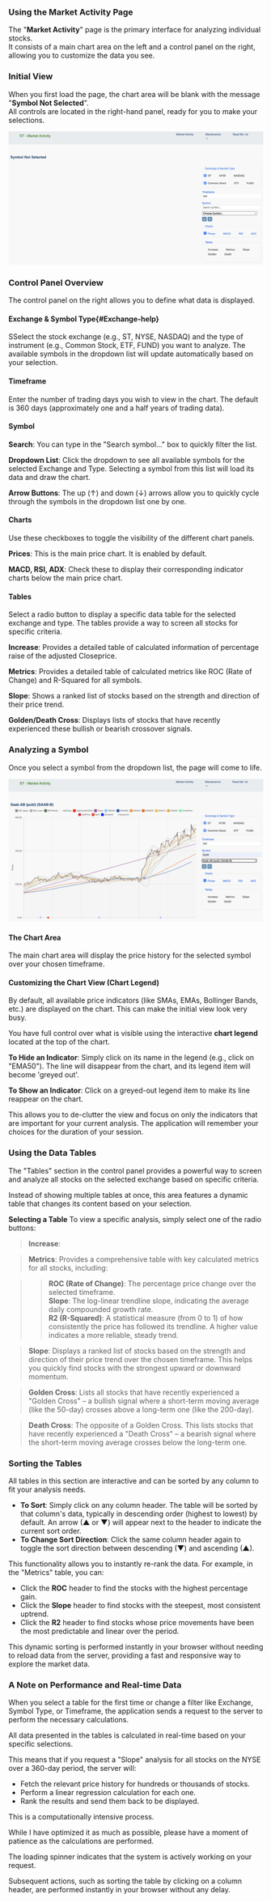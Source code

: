 ### Using the Market Activity Page

The "**Market Activity**" page is the primary interface for analyzing individual stocks.<br>
It consists of a main chart area on the left and a control panel on the right, allowing you to customize the data you see.

### Initial View

When you first load the page, the chart area will be blank with the message "**Symbol Not Selected**".<br>
All controls are located in the right-hand panel, ready for you to make your selections.

![alt text](images/initial_view.png)

### Control Panel Overview

The control panel on the right allows you to define what data is displayed.

#### Exchange & Symbol Type{#Exchange-help}
SSelect the stock exchange (e.g., ST, NYSE, NASDAQ) and the type of instrument (e.g., Common Stock, ETF, FUND) you want to analyze. The available symbols in the dropdown list will update automatically based on your selection.

#### Timeframe
Enter the number of trading days you wish to view in the chart. The default is 360 days (approximately one and a half years of trading data).

#### Symbol

**Search**: You can type in the "Search symbol..." box to quickly filter the list.

**Dropdown List**: Click the dropdown to see all available symbols for the selected Exchange and Type. Selecting a symbol from this list will load its data and draw the chart.

**Arrow Buttons**: The up (↑) and down (↓) arrows allow you to quickly cycle through the symbols in the dropdown list one by one.

#### Charts

Use these checkboxes to toggle the visibility of the different chart panels.

**Prices**: This is the main price chart. It is enabled by default.

**MACD, RSI, ADX**: Check these to display their corresponding indicator charts below the main price chart.

#### Tables

Select a radio button to display a specific data table for the selected exchange and type. The tables provide a way to screen all stocks for specific criteria.

**Increase**: Provides a detailed table of calculated information of percentage raise of the adjusted Closeprice.

**Metrics**: Provides a detailed table of calculated metrics like ROC (Rate of Change) and R-Squared for all symbols.

**Slope**: Shows a ranked list of stocks based on the strength and direction of their price trend.

**Golden/Death Cross**: Displays lists of stocks that have recently experienced these bullish or bearish crossover signals.

### Analyzing a Symbol

Once you select a symbol from the dropdown list, the page will come to life.

![alt text](images/symbol_view.png)

#### The Chart Area<br>
The main chart area will display the price history for the selected symbol over your chosen timeframe.

#### Customizing the Chart View (Chart Legend)

By default, all available price indicators (like SMAs, EMAs, Bollinger Bands, etc.) are displayed on the chart. This can make the initial view look very busy.<br>

You have full control over what is visible using the interactive **chart legend** located at the top of the chart.<br>

**To Hide an Indicator**: Simply click on its name in the legend (e.g., click on "EMA50"). The line will disappear from the chart, and its legend item will become 'greyed out'.

**To Show an Indicator**: Click on a greyed-out legend item to make its line reappear on the chart.

This allows you to de-clutter the view and focus on only the indicators that are important for your current analysis. The application will remember your choices for the duration of your session.

### Using the Data Tables

The "Tables" section in the control panel provides a powerful way to screen and analyze all stocks on the selected exchange based on specific criteria.

Instead of showing multiple tables at once, this area features a dynamic table that changes its content based on your selection.

**Selecting a Table**
To view a specific analysis, simply select one of the radio buttons:

> **Increase**:

> **Metrics**: Provides a comprehensive table with key calculated metrics for all stocks, including:

>> **ROC (Rate of Change)**: The percentage price change over the selected timeframe.<br>
>> **Slope**: The log-linear trendline slope, indicating the average daily compounded growth rate.<br>
>> **R2 (R-Squared)**: A statistical measure (from 0 to 1) of how consistently the price has followed its trendline. A higher value indicates a more reliable, steady trend.

> **Slope**: Displays a ranked list of stocks based on the strength and direction of their price trend over the chosen timeframe. This helps you quickly find stocks with the strongest upward or downward momentum.

> **Golden Cross**: Lists all stocks that have recently experienced a "Golden Cross" – a bullish signal where a short-term moving average (like the 50-day) crosses above a long-term one (like the 200-day).

>**Death Cross**: The opposite of a Golden Cross. This lists stocks that have recently experienced a "Death Cross" – a bearish signal where the short-term moving average crosses below the long-term one.

### Sorting the Tables

All tables in this section are interactive and can be sorted by any column to fit your analysis needs.

- **To Sort**: Simply click on any column header. The table will be sorted by that column's data, typically in descending order (highest to lowest) by default. An arrow (▲ or ▼) will appear next to the header to indicate the current sort order.
- **To Change Sort Direction**: Click the same column header again to toggle the sort direction between descending (▼) and ascending (▲).

This functionality allows you to instantly re-rank the data. For example, in the "Metrics" table, you can:

- Click the **ROC** header to find the stocks with the highest percentage gain.
- Click the **Slope** header to find stocks with the steepest, most consistent uptrend.
- Click the **R2** header to find stocks whose price movements have been the most predictable and linear over the period.

This dynamic sorting is performed instantly in your browser without needing to reload data from the server, providing a fast and responsive way to explore the market data.

### A Note on Performance and Real-time Data

When you select a table for the first time or change a filter like Exchange, Symbol Type, or Timeframe, the application sends a request to the server to perform the necessary calculations.

All data presented in the tables is calculated in real-time based on your specific selections.

This means that if you request a "Slope" analysis for all stocks on the NYSE over a 360-day period, the server will:<br>

- Fetch the relevant price history for hundreds or thousands of stocks.
- Perform a linear regression calculation for each one.
- Rank the results and send them back to be displayed.

This is a computationally intensive process.

While I have optimized it as much as possible, please have a moment of patience as the calculations are performed.

The loading spinner indicates that the system is actively working on your request.

Subsequent actions, such as sorting the table by clicking on a column header, are performed instantly in your browser without any delay.
